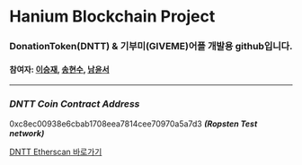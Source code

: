 # Hanium Blockchain Project

### DonationToken(DNTT) & 기부미(GIVEME)어플 개발용 github입니다.
#### 참여자: [이승재](https://github.com/s2ungja2/), [송현수](https://github.com/songpang), [남윤서](https://github.com/begaonnuri)  
---
### ***DNTT Coin Contract Address***    
0xc8ec00938e6cbab1708eea7814cee70970a5a7d3 ***(Ropsten Test network)***

[DNTT Etherscan 바로가기](https://ropsten.etherscan.io/token/0xc8ec00938e6cbab1708eea7814cee70970a5a7d3)
